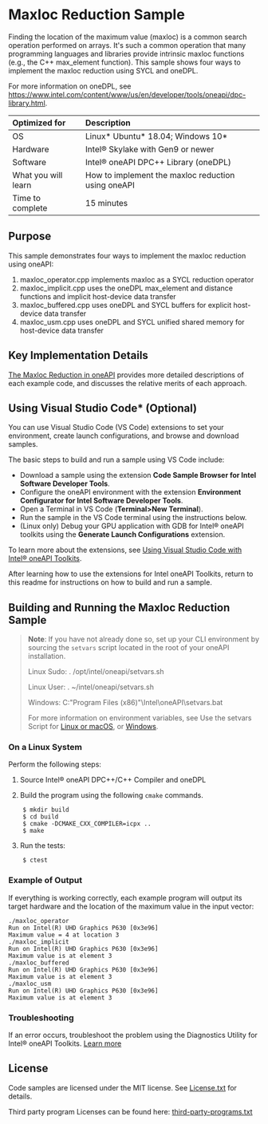 # Maxloc Reduction Sample
Finding the location of the maximum value (maxloc) is a common search operation performed on arrays. It's such a common operation that many programming languages and libraries provide intrinsic maxloc functions (e.g., the C++ max_element function). This sample shows four ways to implement the maxloc reduction using SYCL and oneDPL.

For more information on oneDPL, see https://www.intel.com/content/www/us/en/developer/tools/oneapi/dpc-library.html.

| Optimized for       | Description
|:---                 |:---
| OS                  | Linux* Ubuntu* 18.04; Windows 10*
| Hardware            | Intel&reg; Skylake with Gen9 or newer
| Software            | Intel&reg; oneAPI DPC++ Library (oneDPL)
| What you will learn | How to implement the maxloc reduction using oneAPI
| Time to complete    | 15 minutes

## Purpose
This sample demonstrates four ways to implement the maxloc reduction using oneAPI:

 1. maxloc_operator.cpp implements maxloc as a SYCL reduction operator
 2. maxloc_implicit.cpp uses the oneDPL max_element and distance functions and implicit host-device data transfer
 3. maxloc_buffered.cpp uses oneDPL and SYCL buffers for explicit host-device data transfer
 4. maxloc_usm.cpp uses oneDPL and SYCL unified shared memory for host-device data transfer

## Key Implementation Details
[The Maxloc Reduction in oneAPI](https://www.intel.com/content/www/us/en/developer/articles/technical/the-maxloc-reduction-in-oneapi.html) provides more detailed descriptions of each example code, and discusses the relative merits of each approach.

## Using Visual Studio Code* (Optional)

You can use Visual Studio Code (VS Code) extensions to set your environment, create launch configurations,
and browse and download samples.

The basic steps to build and run a sample using VS Code include:
 - Download a sample using the extension **Code Sample Browser for Intel Software Developer Tools**.
 - Configure the oneAPI environment with the extension **Environment Configurator for Intel Software Developer Tools**.
 - Open a Terminal in VS Code (**Terminal>New Terminal**).
 - Run the sample in the VS Code terminal using the instructions below.
 - (Linux only) Debug your GPU application with GDB for Intel® oneAPI toolkits using the **Generate Launch Configurations** extension.

To learn more about the extensions, see
[Using Visual Studio Code with Intel® oneAPI Toolkits](https://www.intel.com/content/www/us/en/develop/documentation/using-vs-code-with-intel-oneapi/top.html).

After learning how to use the extensions for Intel oneAPI Toolkits, return to this readme for instructions on how to build and run a sample.

## Building and Running the Maxloc Reduction Sample

> **Note**: If you have not already done so, set up your CLI
> environment by sourcing  the `setvars` script located in
> the root of your oneAPI installation.
>
> Linux Sudo: . /opt/intel/oneapi/setvars.sh
>
> Linux User: . ~/intel/oneapi/setvars.sh
>
> Windows: C:\"Program Files (x86)"\Intel\oneAPI\setvars.bat
>
>For more information on environment variables, see Use the setvars Script for [Linux or macOS](https://www.intel.com/content/www/us/en/develop/documentation/oneapi-programming-guide/top/oneapi-development-environment-setup/use-the-setvars-script-with-linux-or-macos.html), or [Windows](https://www.intel.com/content/www/us/en/develop/documentation/oneapi-programming-guide/top/oneapi-development-environment-setup/use-the-setvars-script-with-windows.html).

### On a Linux System
Perform the following steps:

1. Source Intel&reg; oneAPI DPC++/C++ Compiler and oneDPL

2. Build the program using the following `cmake` commands.
```
    $ mkdir build
    $ cd build
    $ cmake -DCMAKE_CXX_COMPILER=icpx ..
    $ make
```

3. Run the tests:
```
    $ ctest
```

### Example of Output
If everything is working correctly, each example program will output its target hardware and the location of the maximum value in the input vector:
```
./maxloc_operator
Run on Intel(R) UHD Graphics P630 [0x3e96]
Maximum value = 4 at location 3
./maxloc_implicit
Run on Intel(R) UHD Graphics P630 [0x3e96]
Maximum value is at element 3
./maxloc_buffered
Run on Intel(R) UHD Graphics P630 [0x3e96]
Maximum value is at element 3
./maxloc_usm
Run on Intel(R) UHD Graphics P630 [0x3e96]
Maximum value is at element 3
```

### Troubleshooting
If an error occurs, troubleshoot the problem using the Diagnostics Utility for Intel® oneAPI Toolkits.
[Learn more](https://www.intel.com/content/www/us/en/develop/documentation/diagnostic-utility-user-guide/top.html)

## License
Code samples are licensed under the MIT license. See [License.txt](License.txt) for details.

Third party program Licenses can be found here: [third-party-programs.txt](third-party-programs.txt)
